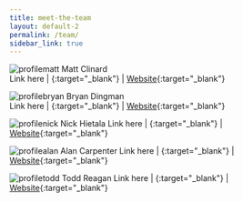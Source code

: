 ```yaml
---
title: meet-the-team
layout: default-2
permalink: /team/
sidebar_link: true
---
```


![profilematt](https://user-images.githubusercontent.com/35777619/36549655-50c82ba8-17c1-11e8-8314-76270259f7b6.jpg)
Matt Clinard <br>
Link here |
[<i class="devicon-github-plain colored"></i>](https://github.com/cclinard84){:target="_blank"} |
[Website](https://github.com/cclinard84){:target="_blank"}
<br>

![profilebryan](https://user-images.githubusercontent.com/35777619/36549708-6d09f224-17c1-11e8-8cdc-89ab8fb1abab.jpg)
Bryan Dingman <br>
Link here |
[<i class="devicon-github-plain colored"></i>](https://github.com/bsdingman/bsdingman.github.io){:target="_blank"} |
[Website](http://www.bsdingman.com/){:target="_blank"}
<br>

![profilenick](https://user-images.githubusercontent.com/35777619/36549741-80f12640-17c1-11e8-853b-bfe10f11f01b.jpg)
Nick Hietala
Link here |
[<i class="devicon-github-plain colored"></i>](https://github.com/nchietala){:target="_blank"} |
[Website](www.discgolfcoursereview.com){:target="_blank"}
<br>

![profilealan](https://user-images.githubusercontent.com/35777619/36549778-99c975e6-17c1-11e8-9e59-ed9a7bb01b8f.jpg)
Alan Carpenter
Link here |
[<i class="devicon-github-plain colored"></i>](discgolfcoursereview.com){:target="_blank"} |
[Website](freudianslip99.github.io ){:target="_blank"}
<br>

![profiletodd](https://user-images.githubusercontent.com/35777619/36550067-4ef6f8c6-17c2-11e8-962e-8ca5929cb4f8.jpg)
Todd Reagan
Link here |
[<i class="devicon-github-plain colored"></i>](https://github.com/treagan82){:target="_blank"} |
[Website](https://treagan82.github.io/todd.b.reagan/){:target="_blank"}
